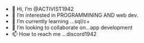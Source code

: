 - 👋 Hi, I’m @ACTIVIST1942
- 👀 I’m interested in PROGRAMMINING AND web dev.
- 🌱 I’m currently learning ...sql/c+
- 💞️ I’m looking to collaborate on...app development
- 📫 How to reach me ...discord1942

<!---
ACTIVIST1942/ACTIVIST1942 is a ✨ special ✨ repository because its `README.md` (this file) appears on your GitHub profile.
You can click the Preview link to take a look at your changes.
--->
